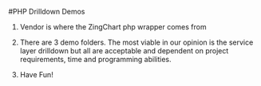 #PHP Drilldown Demos
1) Vendor is where the ZingChart php wrapper comes from

2) There are 3 demo folders. The most viable in our opinion is the service layer drilldown but all are acceptable and dependent on project requirements, time and programming abilities.

3) Have Fun!
